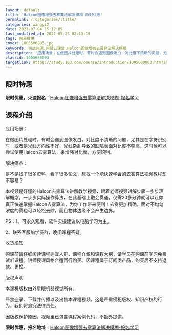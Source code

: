 ```yaml
---
layout: default
title: 'Halcon图像增强去雾算法解决模糊-限时优惠'
permalink: /:categories/:title/
categories: wangyi2
date: 2021-07-04 15:12:05
last_modified_at: 2022-05-23 02:13:19
tags: 网易提供
cover: 1005680003.jpg
keywords: 精选网课,网易云课堂,Halcon图像增强去雾算法解决模糊
description: '应用场景：在做图片处理时，有时会遇到图像发白，对比度不清晰的问题，尤其是在字符识别时，或者是光线方向性不好，光线杂乱导致'
classid: 1005680003
targetlink: https://study.163.com/course/introduction/1005680003.htm?share=1&shareId=1025206652&utm_campaign=share&utm_medium=iphoneShare&utm_source=&utm_u=1025206652
---
```


## 限时特惠

**限时优惠，火速报名**：[Halcon图像增强去雾算法解决模糊-报名学习](https://study.163.com/course/introduction/1005680003.htm?share=1&shareId=1025206652&utm_campaign=share&utm_medium=iphoneShare&utm_source=&utm_u=1025206652)

## 课程介绍

应用场景：

在做图片处理时，有时会遇到图像发白，对比度不清晰的问题，尤其是在字符识别时，或者是光线方向性不好，光线杂乱导致的缺陷表面对比度不够高，这时候可以尝试使用Halcon去雾算法，来增强对比度，方便识别。

解决痛点：

是不是找了很多资料，看了很多论文，想找一个能快速学会的去雾算法视频教程却不容易？

本视频是好懂的Halcon去雾算法讲解教学视频，跟着老师视频讲解步骤一步步理解概念，一步步实际操作算法，在此基础上融会贯通，仅需20多分钟就可以让你真正快速掌握Halcon去雾算法，为你工作带来便利！去雾更加精确，面对不均匀浓度的雾也可以轻松去除，而且物体边缘不会产生边界。

PS：1、可永久观看，软件实操建议以电脑学习为主。

2、联系客服加学员群，晚间课程答疑。

收货须知  

购课前请仔细阅读课程适宜人群、课程介绍和课程大纲，请学员在购课前学习免费试听课程。讲师授课风格合适再行购买。因课程属于订阅类产品，购买后不支持退款、更换。

版权声明

本课程版权由外星眼机器视觉所有。

严禁盗录、下载并传播以及出售本课程视频，这是严重侵犯版权、知识产权的行为，我们将追究法律责任。

因版权保护原因，视频里已包含课程案例代码，不额外提供。

**限时优惠，报名地址**：[Halcon图像增强去雾算法解决模糊-报名学习](https://study.163.com/course/introduction/1005680003.htm?share=1&shareId=1025206652&utm_campaign=share&utm_medium=iphoneShare&utm_source=&utm_u=1025206652)

